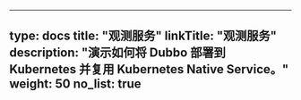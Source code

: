 
---
type: docs
title: "观测服务"
linkTitle: "观测服务"
description: "演示如何将 Dubbo 部署到 Kubernetes 并复用 Kubernetes Native Service。"
weight: 50
no_list: true
---